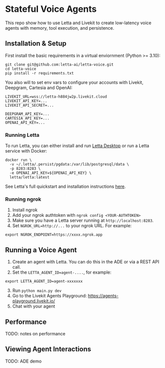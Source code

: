# Stateful Voice Agents  
This repo show how to use Letta and Livekit to create low-latency voice agents with memory, tool execution, and persistence. 

## Installation & Setup 
First install the basic requirements in a virtual enviornment (Python >= 3.10): 
```
git clone git@github.com:letta-ai/letta-voice.git
cd letta-voice 
pip install -r requirements.txt
```
You also will to set env vars to configure your accounts with Livekit, Deepgram, Cartesia and OpenAI: 
```
LIVEKIT_URL=wss://letta-h884jw2p.livekit.cloud
LIVEKIT_API_KEY=...
LIVEKIT_API_SECRET=...

DEEPGRAM_API_KEY=...
CARTESIA_API_KEY=...
OPENAI_API_KEY=...
```

### Running Letta 
To run Letta, you can either install and run [Letta Desktop](https://docs.letta.com/install) or run a Letta service with Docker: 
```
docker run \
  -v ~/.letta/.persist/pgdata:/var/lib/postgresql/data \
  -p 8283:8283 \
  -e OPENAI_API_KEY=${OPENAI_API_KEY} \
  letta/letta:latest
```
See Letta's full quickstart and installation instructions [here](https://docs.letta.com/quickstart). 


### Running ngrok 
1. Install ngrok
2. Add your ngrok authtoken with `ngrok config <YOUR-AUTHTOKEN>`
3. Make sure you have a Letta server running at `http://localhost:8283`.
4. Set `NGROK_URL=http://...`  to your ngrok URL. For example:
```
export NGROK_ENDPOINT=https://xxxx.ngrok.app
```


## Running a Voice Agent  
1. Create an agent with Letta. You can do this in the ADE or via a REST API call. 
2. Set the `LETTA_AGENT_ID=agent-....`, for example: 
```
export LETTA_AGENT_ID=agent-xxxxxxx
```
3. Run `python main.py dev`
4. Go to the Livekit Agents Playground: https://agents-playground.livekit.io/
5. Chat with your agent

## Performance 
TODO: notes on performance

## Viewing Agent Interactions 
TODO: ADE demo 

